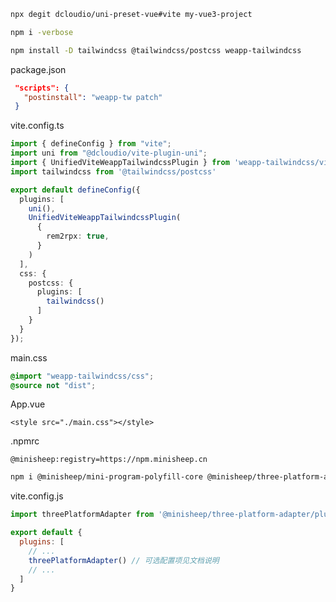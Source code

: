 ```bash
npx degit dcloudio/uni-preset-vue#vite my-vue3-project
```

```bash
npm i -verbose
```

```bash
npm install -D tailwindcss @tailwindcss/postcss weapp-tailwindcss
```

package.json
```json
 "scripts": {
   "postinstall": "weapp-tw patch"
 }
```

vite.config.ts
```ts
import { defineConfig } from "vite";
import uni from "@dcloudio/vite-plugin-uni";
import { UnifiedViteWeappTailwindcssPlugin } from 'weapp-tailwindcss/vite'
import tailwindcss from '@tailwindcss/postcss'

export default defineConfig({
  plugins: [
    uni(),
    UnifiedViteWeappTailwindcssPlugin(
      {
        rem2rpx: true,
      }
    )
  ],
  css: {
    postcss: {
      plugins: [
        tailwindcss()
      ]
    }
  }
});

```

main.css
```css
@import "weapp-tailwindcss/css";
@source not "dist";
```

App.vue
```vue
<style src="./main.css"></style>
```


.npmrc
```npmrc
@minisheep:registry=https://npm.minisheep.cn
```

```bash
npm i @minisheep/mini-program-polyfill-core @minisheep/three-platform-adapter
```

vite.config.js
```js
import threePlatformAdapter from '@minisheep/three-platform-adapter/plugin';

export default {
  plugins: [
    // ...
    threePlatformAdapter() // 可选配置项见文档说明
    // ...
  ]
}
```